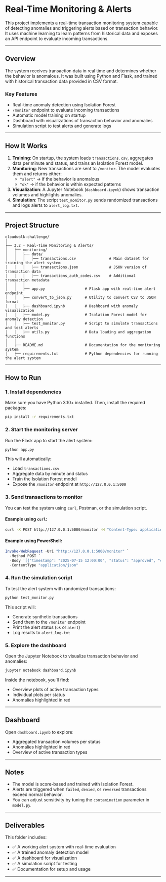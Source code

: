 # Real-Time Monitoring & Alerts

This project implements a real-time transaction monitoring system capable of detecting anomalies and triggering alerts based on transaction behavior. It uses machine learning to learn patterns from historical data and exposes an API endpoint to evaluate incoming transactions.

---

## Overview

The system receives transaction data in real time and determines whether the behavior is anomalous. It was built using Python and Flask, and trained with historical transaction data provided in CSV format.

### Key Features

- Real-time anomaly detection using Isolation Forest
- `/monitor` endpoint to evaluate incoming transactions
- Automatic model training on startup
- Dashboard with visualizations of transaction behavior and anomalies
- Simulation script to test alerts and generate logs

---

## How It Works

1. **Training**: On startup, the system loads `transactions.csv`, aggregates data per minute and status, and trains an Isolation Forest model.
2. **Monitoring**: New transactions are sent to `/monitor`. The model evaluates them and returns either:
   - `"alert"` → if the behavior is anomalous
   - `"ok"` → if the behavior is within expected patterns
3. **Visualization**: A Jupyter Notebook (`dashboard.ipynb`) shows transaction volumes and highlights anomalies.
4. **Simulation**: The script `test_monitor.py` sends randomized transactions and logs alerts to `alert_log.txt`.

---

## Project Structure

```
cloudwalk-challenge/
│
├── 3.2 - Real-Time Monitoring & Alerts/
│   ├── monitoring/
│   │   ├── data/
│   │   │   ├── transactions.csv               # Main dataset for training the alert system
│   │   │   ├── transactions.json              # JSON version of transaction data
│   │   │   ├── transactions_auth_codes.csv    # Additional transaction metadata
│   │   │
│   │   ├── app.py                  # Flask app with real-time alert endpoint
│   │   ├── convert_to_json.py      # Utility to convert CSV to JSON format
│   │   ├── dashboard.ipynb         # Dashboard with anomaly visualization
│   │   ├── model.py                # Isolation Forest model for anomaly detection
│   │   ├── test_monitor.py         # Script to simulate transactions and test alerts
│   │   ├── utils.py                # Data loading and aggregation functions
│   │
│   ├── README.md                   # Documentation for the monitoring system
│   ├── requirements.txt            # Python dependencies for running the alert system
```

---

## How to Run

### 1. Install dependencies

Make sure you have Python 3.10+ installed. Then, install the required packages:

```bash
pip install -r requirements.txt
```

### 2. Start the monitoring server

Run the Flask app to start the alert system:

```bash
python app.py
```

This will automatically:
- Load `transactions.csv`
- Aggregate data by minute and status
- Train the Isolation Forest model
- Expose the `/monitor` endpoint at `http://127.0.0.1:5000`

### 3. Send transactions to monitor

You can test the system using `curl`, Postman, or the simulation script.

#### Example using `curl`:

```bash
curl -X POST http://127.0.0.1:5000/monitor -H "Content-Type: application/json" -d "[{\"timestamp\": \"2025-07-15 12:00:00\", \"status\": \"approved\", \"count\": 120}]"
```

#### Example using PowerShell:

```powershell
Invoke-WebRequest -Uri "http://127.0.0.1:5000/monitor" `
  -Method POST `
  -Body '[{"timestamp": "2025-07-15 12:00:00", "status": "approved", "count": 120}]' `
  -ContentType "application/json"
```

### 4. Run the simulation script

To test the alert system with randomized transactions:

```bash
python test_monitor.py
```

This script will:
- Generate synthetic transactions
- Send them to the `/monitor` endpoint
- Print the alert status (`ok` or `alert`)
- Log results to `alert_log.txt`

### 5. Explore the dashboard

Open the Jupyter Notebook to visualize transaction behavior and anomalies:

```bash
jupyter notebook dashboard.ipynb
```

Inside the notebook, you'll find:
- Overview plots of active transaction types
- Individual plots per status
- Anomalies highlighted in red

---

## Dashboard

Open `dashboard.ipynb` to explore:
- Aggregated transaction volumes per status
- Anomalies highlighted in red
- Overview of active transaction types

---

## Notes

- The model is score-based and trained with Isolation Forest.
- Alerts are triggered when `failed`, `denied`, or `reversed` transactions exceed normal behavior.
- You can adjust sensitivity by tuning the `contamination` parameter in `model.py`.

---

## Deliverables

This folder includes:
- ✅ A working alert system with real-time evaluation
- ✅ A trained anomaly detection model
- ✅ A dashboard for visualization
- ✅ A simulation script for testing
- ✅ Documentation for setup and usage

---